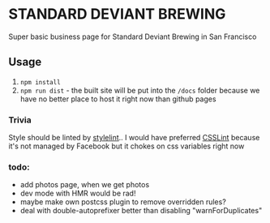# STANDARD DEVIANT BREWING

Super basic business page for Standard Deviant Brewing in San Francisco

## Usage
1. `npm install`
2. `npm run dist` - the built site will be put into the `/docs` folder
    because we have no better place to host it right now than github pages

### Trivia
Style should be linted by [stylelint](https://github.com/stylelint/stylelint/blob/master/docs/user-guide/rules.md)..
I would have preferred [CSSLint](https://github.com/CSSLint/csslint/) because it's not managed by Facebook but it chokes on css variables right now

### todo:
- add photos page, when we get photos
- dev mode with HMR would be rad!
- maybe make own postcss plugin to remove overridden rules?
- deal with double-autoprefixer better than disabling "warnForDuplicates"
